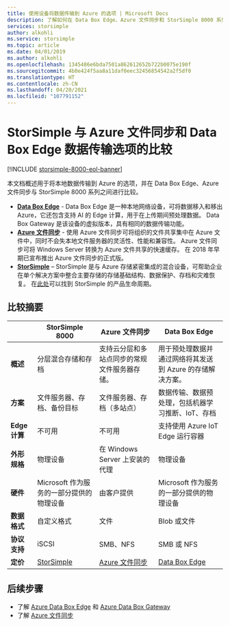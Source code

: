 ```yaml
---
title: 使用设备将数据传输到 Azure 的选项 | Microsoft Docs
description: 了解如何在 Data Box Edge、Azure 文件同步和 StorSimple 8000 系列之间选择正确的设备将本地数据传输到 Azure。
services: storsimple
author: alkohli
ms.service: storsimple
ms.topic: article
ms.date: 04/01/2019
ms.author: alkohli
ms.openlocfilehash: 1345486e6bda7501a862612652b722b0075e190f
ms.sourcegitcommit: 4b0e424f5aa8a11daf0eec32456854542a2f5df0
ms.translationtype: HT
ms.contentlocale: zh-CN
ms.lasthandoff: 04/20/2021
ms.locfileid: "107791152"
---
```

# <a name="compare-storsimple-with-azure-file-sync-and-data-box-edge-data-transfer-options"></a>StorSimple 与 Azure 文件同步和 Data Box Edge 数据传输选项的比较 

[!INCLUDE [storsimple-8000-eol-banner](../../includes/storsimple-8000-eol-banner.md)]
 
本文档概述用于将本地数据传输到 Azure 的选项，并在 Data Box Edge、Azure 文件同步与 StorSimple 8000 系列之间进行比较。

- **[Data Box Edge](../databox-online/azure-stack-edge-overview.md)** - Data Box Edge 是一种本地网络设备，可将数据移入和移出 Azure，它还包含支持 AI 的 Edge 计算，用于在上传期间预处理数据。 Data Box Gateway 是该设备的虚拟版本，具有相同的数据传输功能。
- **[Azure 文件同步](../storage/file-sync/file-sync-deployment-guide.md)** - 使用 Azure 文件同步可将组织的文件共享集中在 Azure 文件中，同时不会失本地文件服务器的灵活性、性能和兼容性。 Azure 文件同步可将 Windows Server 转换为 Azure 文件共享的快速缓存。 在 2018 年早期已宣布推出 Azure 文件同步的正式版。
- **[StorSimple](./storsimple-overview.md)** – StorSimple 是与 Azure 存储紧密集成的混合设备，可帮助企业在单个解决方案中整合主要存储的存储基础结构、数据保护、存档和灾难恢复。 在[此处](https://support.microsoft.com/lifecycle/search?alpha=Azure%20StorSimple%208000%20Series)可以找到 StorSimple 的产品生命周期。

## <a name="comparison-summary"></a>比较摘要

|                           |StorSimple 8000   |Azure 文件同步   |Data Box Edge           |
|---------------------------|----------------------------------------|-------------------------------|-----------------------------------------|
|**概述**     |分层混合存储和存档|支持云分层和多站点同步的常规文件服务器存储。  |用于预处理数据并通过网络将其发送到 Azure 的存储解决方案。        |
|**方案**    |文件服务器、存档、备份目标 |文件服务器、存档（多站点）   |数据传输、数据预处理，包括机器学习推断、IoT、存档    |
|**Edge 计算** |不可用 |不可用 |支持使用 Azure IoT Edge 运行容器    |
|**外形规格**  |物理设备   |在 Windows Server 上安装的代理 |物理设备   |
|**硬件**     |Microsoft 作为服务的一部分提供的物理设备 | 由客户提供 |Microsoft 作为服务的一部分提供的物理设备  |
|**数据格式**  |自定义格式   |文件         |Blob 或文件    |
|**协议支持** |iSCSI          |SMB、NFS    | SMB 或 NFS      |
|**定价**      |[StorSimple](https://azure.microsoft.com/pricing/details/storsimple/) |[Azure 文件同步](https://azure.microsoft.com/pricing/details/storage/files/)  |[Data Box Edge](https://azure.microsoft.com/pricing/details/storage/databox/edge/)  |

## <a name="next-steps"></a>后续步骤

- 了解 [Azure Data Box Edge](../databox-online/azure-stack-edge-overview.md) 和 [Azure Data Box Gateway](../databox-gateway/data-box-gateway-overview.md)
- 了解 [Azure 文件同步](../storage/file-sync/file-sync-deployment-guide.md)